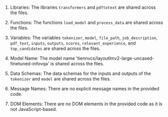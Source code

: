 1. Libraries: The libraries `transformers` and `pdftotext` are shared across the files. 

2. Functions: The functions `load_model` and `process_data` are shared across the files. 

3. Variables: The variables `tokenizer`, `model`, `file_path`, `job_description`, `pdf_text`, `inputs`, `outputs`, `scores`, `relevant_experience`, and `top_candidates` are shared across the files.

4. Model Name: The model name 'tiennvcs/layoutlmv2-large-uncased-finetuned-infovqa' is shared across the files.

5. Data Schemas: The data schemas for the inputs and outputs of the `tokenizer` and `model` are shared across the files.

6. Message Names: There are no explicit message names in the provided code.

7. DOM Elements: There are no DOM elements in the provided code as it is not JavaScript-based.